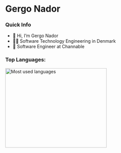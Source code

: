 <h1>Gergo Nador</h1>

<!--<img align="right" src="https://github-readme-stats.vercel.app/api?username=EnBi81&show_icons=true&hide_rank=true" alt="Github Stats" width="320" height="250"/>-->

<h3>Quick Info</h3>

- 👋 Hi, I’m Gergo Nador
- 👨‍🎓 Software Technology Engineering in Denmark
- 🏢 Software Engineer at Channable

<h3>Top Languages:</h3>

<img align="left" src="https://github-readme-stats.vercel.app/api/top-langs/?username=EnBi81&layout=compact&disable_animations=true&langs_count=10" alt="Most used languages" width="320" height="250" />

